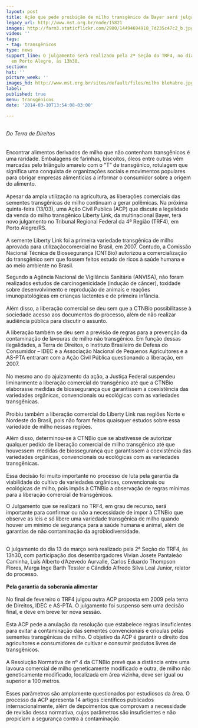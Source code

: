 ```yaml
---
layout: post
title: Ação que pede proibição de milho transgênico da Bayer será julgada
legacy_url: http://www.mst.org.br/node/15821
images: http://farm3.staticflickr.com/2900/14494694918_7d235c47c2_b.jpg
video: ''
tags:
- tag: transgênicos
type: news
support_line: O julgamento será realizado pela 2ª Seção do TRF4, no dia 13 de março,
  em Porto Alegre, às 13h30.
section: 
hat: ''
picture_week: ''
images_hd: http://www.mst.org.br/sites/default/files/milho blehabre.jpg
label: 
published: true
menu: transgênicos
date: '2014-03-10T13:54:08-03:00'

---
```

<p><br><em>Do</em><em> Terra de Direitos</em><br><br><br>Encontrar alimentos derivados de milho que não contenham transgênicos é uma raridade. Embalagens de farinhas, biscoitos, óleos entre outras vêm marcadas pelo triângulo amarelo com o “T” de transgênico, rotulagem que significa uma conquista de organizações sociais e movimentos populares para obrigar empresas alimentícias a informar o consumidor sobre a origem do alimento.<br><br>Apesar da ampla utilização na agricultura, as liberações comerciais das sementes transgênicas de milho continuam a gerar polêmicas. Na próxima quinta-feira (13/03), uma Ação Civil Publica (ACP) que discute a legalidade da venda do milho transgênico Liberty Link, da multinacional Bayer, terá novo julgamento no Tribunal Regional Federal da 4ª Região (TRF4), em Porto Alegre/RS.<br><br>A semente Liberty Link foi a primeira variedade transgênica de milho aprovada para utilizaçãocomercial no Brasil, em 2007. Contudo, a Comissão Nacional Técnica de Biossegurança (CNTBio) autorizou a comercialização do transgênico sem que fossem feitos estudo de ricos à saúde humana e ao meio ambiente no Brasil.</p><p>Segundo a Agência Nacional de Vigilância Sanitária (ANVISA), não foram realizados estudos de carcinogenicidade (indução de câncer), toxidade sobre desenvolvimento e reprodução de animais e reações imunopatológicas em crianças lactentes e de primeira infância.<br><br>Além disso, a liberação comercial se deu sem que a CTNBio possibilitasse à sociedade acesso aos documentos do processo, além de não realizar audiência pública para discutir o assunto.</p><p>A liberação também se deu sem a previsão de regras para a prevenção da contaminação de lavouras de milho não transgênico. Em função dessas ilegalidades, a Terra de Direitos, o Instituto Brasileiro de Defesa do Consumidor – IDEC e a Associação Nacional de Pequenos Agricultores e a AS-PTA entraram com a Ação Civil Pública questionando a liberação, em 2007.<br><br>No mesmo ano do ajuizamento da ação, a Justiça Federal suspendeu liminarmente a liberação comercial do transgênico até que a CTNBio elaborasse medidas de biossegurança que garantissem a coexistência das variedades orgânicas, convencionais ou ecológicas com as variedades transgênicas.<br><br>Proibiu também a liberação comercial do Liberty Link nas regiões Norte e Nordeste do Brasil, pois não foram feitos quaisquer estudos sobre essa variedade de milho nessas regiões.&nbsp;</p><p>Além disso, determinou-se à CTNBio que se abstivesse de autorizar qualquer pedido de liberação comercial de milho transgênico até que houvessem&nbsp; medidas de biossegurança que garantissem a coexistência das variedades orgânicas, convencionais ou ecológicas com as variedades transgênicas.<br><br>Essa decisão foi muito importante no processo de luta pela garantia da viabilidade do cultivo de variedades orgânicas, convencionais ou ecológicas de milho, pois impôs à CTNBio a observação de regras mínimas para a liberação comercial de transgênicos.</p><p>O Julgamento que se realizará no TRF4, em grau de recurso, será importante para confirmar ou não a necessidade de impor à CTNBio que observe as leis e só libere uma variedade transgênica de milho quando houver um mínimo de segurança para a saúde humana e animal, além de garantias de não contaminação da agrobiodiversidade.<br>&nbsp;</p><p>O julgamento do dia 13 de março será realizado pela 2ª Seção do TRF4, às 13h30, com participação dos desembargadores Vivian Josete Pantaleão Caminha, Luís Alberto d’Azevedo Aurvalle, Carlos Eduardo Thompson Flores, Marga Inge Barth Tessler e Cândido Alfredo Silva Leal Junior, relator do processo.<br><br><strong>Pela garantia da soberania alimentar</strong><br><br>No final de fevereiro o TRF4 julgou outra ACP proposta em 2009 pela terra de Direitos, IDEC e AS-PTA. O julgamento foi suspenso sem uma decisão final, e deve em breve ter nova sessão.<br><br>Esta ACP pede a anulação da resolução que estabelece regras insuficientes para evitar a contaminação das sementes convencionais e crioulas pelas sementes transgênicas de milho. O objetivo da ACP é garantir o direito dos agricultores e consumidores de cultivar e consumir produtos livres de transgênicos.<br><br>A Resolução Normativa de nº 4 da CTNBio prevê que a distância entre uma lavoura comercial de milho geneticamente modificado e outra, de milho não geneticamente modificado, localizada em área vizinha, deve ser igual ou superior a 100 metros.<br><br>Esses parâmetros são amplamente questionados por estudiosos da área. O processo da ACP apresenta 14 artigos científicos publicados internacionalmente, além de depoimentos que comprovam a necessidade de revisão dessa normativa, cujos parâmetros são insuficientes e não propiciam a segurança contra a contaminação.</p>
